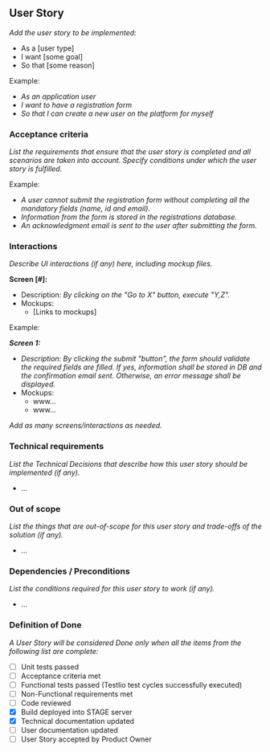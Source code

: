 ## User Story
_Add the user story to be implemented:_

- As a [user type]
- I want [some goal]
- So that [some reason]

Example:
- _As an application user_
- _I want to have a registration form_
- _So that I can create a new user on the platform for myself_

### Acceptance criteria
_List the requirements that ensure that the user story is completed and all scenarios are taken into account. Specify conditions under which the user story is fulfilled._

Example:
- _A user cannot submit the registration form without completing all the mandatory fields (name, id and email)._
- _Information from the form is stored in the registrations database._
- _An acknowledgment email is sent to the user after submitting the form._

### Interactions
_Describe UI interactions (if any) here, including mockup files._

**Screen [#]:**
- Description: _By clicking on the "Go to X" button, execute "Y,Z"._
- Mockups:
	- [Links to mockups]

Example:

**_Screen 1:_**
- _Description: By clicking the submit "button", the form should validate the required fields are filled. If yes, information shall be stored in DB and the confirmation email sent. Otherwise, an error message shall be displayed._
- Mockups:
	- www...
	- www...

_Add as many screens/interactions as needed._

### Technical requirements
_List the Technical Decisions that describe how this user story should be implemented (if any)._
- ...

### Out of scope
_List the things that are out-of-scope for this user story and trade-offs of the solution (if any)._
- ...

### Dependencies / Preconditions
_List the conditions required for this user story to work (if any)._
- ...

### Definition of Done
_A User Story will be considered Done only when all the items from the following list are complete:_
- [ ]  Unit tests passed
- [ ]  Acceptance criteria met
- [ ]  Functional tests passed (Testlio test cycles successfully executed) 
- [ ]  Non-Functional requirements met
- [ ]  Code reviewed
- [x]  Build deployed into STAGE server
- [x]  Technical documentation updated
- [ ]  User documentation updated
- [ ]  User Story accepted by Product Owner
